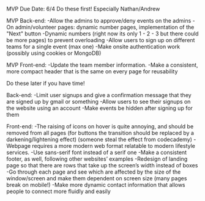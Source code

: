 MVP Due Date: 6/4
Do these first! Especially Nathan/Andrew

MVP Back-end:
-Allow the admins to approve/deny events on the admins 
-On admin/volunteer pages: dynamic number pages, implementation of the "Next" button
-Dynamic numbers (right now its only 1 - 2 - 3 but there could be more pages) to prevent overloading
-Allow users to sign up on different teams for a single event (max one)
-Make onsite authentication work (possibly using cookies or MongoDB)

MVP Front-end:
-Update the team member information.
-Make a consistent, more compact header that is the same on every page for reusability

Do these later if you have time!

Back-end:
-Limit user signups and give a confirmation message that they are signed up by gmail or something
-Allow users to see their signups on the website using an account
-Make events be hidden after signing up for them

Front-end:
-The raising of icons on hover is quite annoying, and should be removed from all pages (for buttons the transition should be replaced by a darkening/lightening effect)
(someone steal the effect from codecademy)
-Webpage requires a more modern web format relatable to modern lifestyle services.
-Use sans-serif font instead of a serif one
-Make a consistent footer, as well, following other websites’ examples
-Redesign of landing page so that there are rows that take up the screen’s width instead of boxes
-Go through each page and see which are affected by the size of the window/screen and make them dependent on screen size (many pages break on mobile!)
-Make more dynamic contact information that allows people to connect more fluidly and easily
